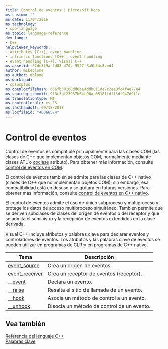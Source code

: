 ```yaml
---
title: Control de eventos | Microsoft Docs
ms.custom: ''
ms.date: 11/04/2016
ms.technology:
- cpp-language
ms.topic: language-reference
dev_langs:
- C++
helpviewer_keywords:
- attributes [C++], event handling
- intrinsic functions [C++], event handling
- event handling [C++], Visual C++
ms.assetid: 82de3f9a-2d88-470c-9527-8a5b54c8ced4
author: mikeblome
ms.author: mblome
ms.workload:
- cplusplus
ms.openlocfilehash: 666fb58168dd0be4ddb011de7c2ee0fc4f4e77e4
ms.sourcegitcommit: 913c3bf23937b64b90ac05181fdff3df947d9f1c
ms.translationtype: MT
ms.contentlocale: es-ES
ms.lasthandoff: 09/18/2018
ms.locfileid: "46066574"
---
```

# <a name="event-handling"></a>Control de eventos

Control de eventos es compatible principalmente para las clases COM (las clases de C++ que implementan objetos COM, normalmente mediante clases ATL o [coclase](../windows/coclass.md) atributo).  Para obtener más información, consulte [control de eventos en COM](../cpp/event-handling-in-com.md).

El control de eventos también se admite para las clases de C++ nativo (clases de C++ que no implementan objetos COM); sin embargo, esa compatibilidad está en desuso y se quitará en futuras versiones.  Para obtener más información, consulte [control de eventos en C++ nativo](../cpp/event-handling-in-native-cpp.md).

El control de eventos admite el uso de único subproceso y multiproceso y protege los datos de acceso multiproceso simultáneo. También permite que se deriven subclases de clases del origen de eventos o del receptor y que se admita el suministro y la recepción de eventos extendidos en la clase derivada.

Visual C++ incluye atributos y palabras clave para declarar eventos y controladores de eventos. Los atributos y las palabras clave de eventos se pueden utilizar en programas de CLR y en programas de C++ nativo.

|Tema|Descripción|
|-----------|-----------------|
|[event_source](../windows/event-source.md)|Crea un origen de eventos.|
|[event_receiver](../windows/event-receiver.md)|Crea un receptor de eventos (receptor).|
|[__event](../cpp/event.md)|Declara un evento.|
|[__raise](../cpp/raise.md)|Resalta el sitio de llamada de un evento.|
|[__hook](../cpp/hook.md)|Asocia un método de control a un evento.|
|[__unhook](../cpp/unhook.md)|Disocia un método de control de un evento.|

## <a name="see-also"></a>Vea también

[Referencia del lenguaje C++](../cpp/cpp-language-reference.md)<br/>
[Palabras clave](../cpp/keywords-cpp.md)